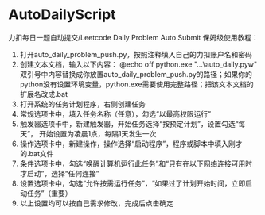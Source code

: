 # AutoDailyScript
力扣每日一题自动提交/Leetcode Daily Problem Auto Submit
保姆级使用教程：
1. 打开auto_daily_problem_push.py，按照注释填入自己的力扣账户名和密码
2. 创建文本文档，输入以下内容：
   @echo off
   python.exe "...\auto_daily.pyw"
   双引号中内容替换成你放置auto_daily_problem_push.py的路径；如果你的python没有设置环境变量，python.exe需要使用完整路径；把该文本文档的扩展名改成.bat
4. 打开系统的任务计划程序，右侧创建任务
5. 常规选项卡中，填入任务名称（任意），勾选“以最高权限运行”
6. 触发器选项卡中，新建触发器，开始任务选择“按预定计划”，设置勾选“每天”， 开始设置为凌晨1点，每隔1天发生一次
7. 操作选项卡中，新建操作，操作选择“启动程序”，程序或脚本中填入刚才的.bat文件
8. 条件选项卡中，勾选“唤醒计算机运行此任务”和“只有在以下网络连接可用时才启动”，选择“任何连接”
9. 设置选项卡中，勾选“允许按需运行任务”，“如果过了计划开始时间，立即启动任务”（重要）
10. 以上设置均可以按自己需求修改，完成后点击确定
